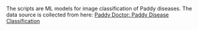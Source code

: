 The scripts are ML models for image classification of Paddy diseases. The data source is collected from here: [Paddy Doctor: Paddy Disease Classification](https://www.kaggle.com/competitions/paddy-disease-classification)
